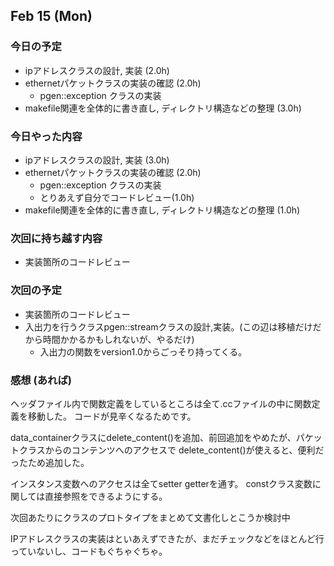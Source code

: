 

## Feb 15 (Mon) 

### 今日の予定

 - ipアドレスクラスの設計, 実装 (2.0h)
 - ethernetパケットクラスの実装の確認 (2.0h)
 	- pgen::exception クラスの実装
 - makefile関連を全体的に書き直し, ディレクトリ構造などの整理 (3.0h) 
 


### 今日やった内容

 - ipアドレスクラスの設計, 実装 (3.0h)
 - ethernetパケットクラスの実装の確認 (2.0h)
 	- pgen::exception クラスの実装
	- とりあえず自分でコードレビュー(1.0h)
 - makefile関連を全体的に書き直し, ディレクトリ構造などの整理 (1.0h) 



### 次回に持ち越す内容

 - 実装箇所のコードレビュー

### 次回の予定

 - 実装箇所のコードレビュー
 - 入出力を行うクラスpgen::streamクラスの設計,実装。(この辺は移植だけだから時間かかるかもしれないが、やるだけ)
	 - 入出力の関数をversion1.0からごっそり持ってくる。



### 感想 (あれば)

ヘッダファイル内で関数定義をしているところは全て.ccファイルの中に関数定義を移動した。
コードが見辛くなるためです。

data_containerクラスにdelete_content()を追加、前回追加をやめたが、パケットクラスからのコンテンツへのアクセスで
delete_content()が使えると、便利だったため追加した。

インスタンス変数へのアクセスは全てsetter getterを通す。
constクラス変数に関しては直接参照をできるようにする。

次回あたりにクラスのプロトタイプをまとめて文書化しとこうか検討中

IPアドレスクラスの実装はといあえずできたが、まだチェックなどをほとんど行っていないし、コードもぐちゃぐちゃ。




